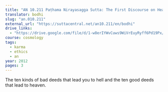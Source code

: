 ```yaml
---
title: "AN 10.211 Paṭhama Nirayasagga Sutta: The First Discourse on Heaven and Hell"
translator: bodhi
slug: "an.010.211"
external_url: "https://suttacentral.net/an10.211/en/bodhi"
drive_links:
  - "https://drive.google.com/file/d/1-w8erIYWvCuws9WiVrEuyRyff6Pd19Px/view?usp=drivesdk"
course: cosmology
tags:
  - karma
  - ethics
  - an
year: 2012
pages: 3
---
```


The ten kinds of bad deeds that lead you to hell and the ten good deeds that lead to heaven.

